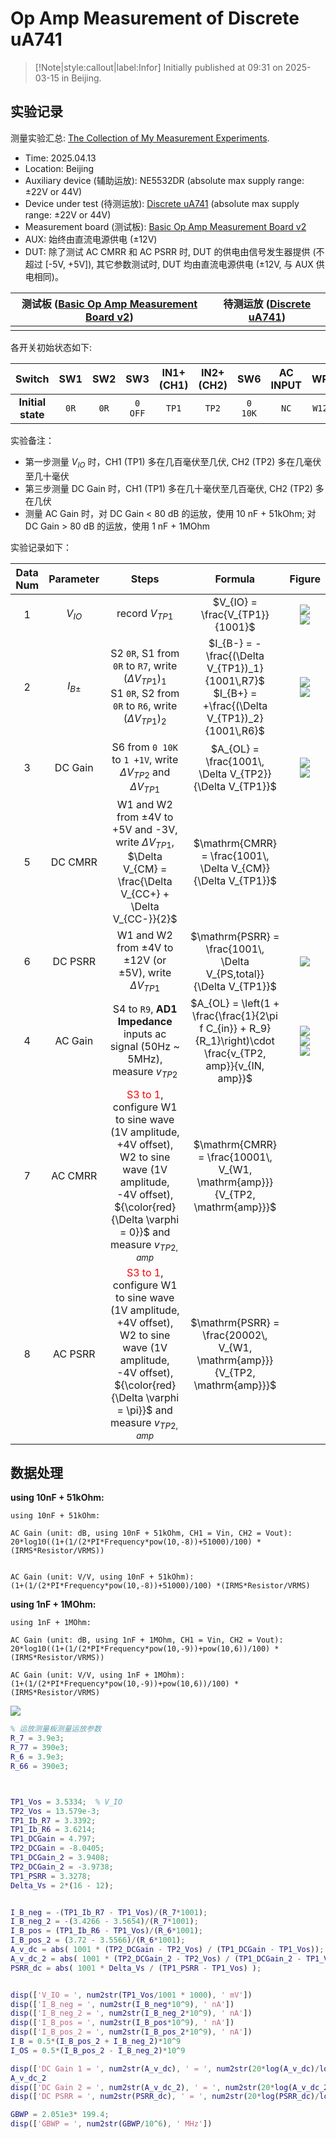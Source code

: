 # Op Amp Measurement of Discrete uA741


> [!Note|style:callout|label:Infor]
> Initially published at 09:31 on 2025-03-15 in Beijing.

## 实验记录

测量实验汇总: [The Collection of My Measurement Experiments](<Electronics/The Collection of My Measurement Experiments.md>).

- Time: 2025.04.13 
- Location: Beijing
- Auxiliary device (辅助运放): NE5532DR (absolute max supply range: ±22V or 44V)
- Device under test (待测运放): [Discrete uA741](<ElectronicDesigns/μA741 using Discrete BJTs (SOT-23).md>) (absolute max supply range: ±22V or 44V)
- Measurement board (测试板): [Basic Op Amp Measurement Board v2](<ElectronicDesigns/Basic Op Amp Measurement Board v2.md>)
- AUX: 始终由直流电源供电 (±12V)
- DUT: 除了测试 AC CMRR 和 AC PSRR 时, DUT 的供电由信号发生器提供 (不超过 [-5V, +5V]), 其它参数测试时, DUT 均由直流电源供电 (±12V, 与 AUX 供电相同)。


<div class='center'>

| 测试板 ([Basic Op Amp Measurement Board v2](<ElectronicDesigns/Basic Op Amp Measurement Board v2.md>)) | 待测运放 ([Discrete uA741](<ElectronicDesigns/μA741 using Discrete BJTs (SOT-23).md>)) |
|:-:|:-:|
 |  |  
</div>








各开关初始状态如下:
<div class='center'>

| Switch | SW1 | SW2 | SW3 | IN1+ (CH1) | IN2+ (CH2) | SW6 | AC INPUT | WP | DUTVCC |
|:-:|:-:|:-:|:-:|:-:|:-:|:-:|:-:|:-:|:-:|
 | **Initial state** | `0R` | `0R` | `0 OFF` | `TP1` | `TP2` | `0 10K` | `NC` | `W12` | `WP+-` or `AUX+-`  |

</div>









实验备注：
- 第一步测量 $V_{IO}$ 时，CH1 (TP1) 多在几百毫伏至几伏, CH2 (TP2) 多在几毫伏至几十毫伏
- 第三步测量 DC Gain 时，CH1 (TP1) 多在几十毫伏至几百毫伏, CH2 (TP2) 多在几伏
- 测量 AC Gain 时，对 DC Gain < 80 dB 的运放，使用 10 nF + 51kOhm; 对 DC Gain > 80 dB 的运放，使用 1 nF + 1MOhm








实验记录如下：
<div class='center'>

| Data Num | Parameter | Steps | Formula | Figure |
|:-:|:-:|:-:|:-:|:-:|
 | 1 | $V_{IO}$ |record $V_{TP1}$ | $V_{IO} = \frac{V_{TP1}}{1001}$  | <div class="center"><img src="https://imagebank-0.oss-cn-beijing.aliyuncs.com/VS-PicGo/2025-05-16-19-13-28_Op Amp Measurement of Discrete uA741.png"/></div><div class="center"><img src="https://imagebank-0.oss-cn-beijing.aliyuncs.com/VS-PicGo/2025-05-16-20-28-23_Op Amp Measurement of Discrete uA741.png"/></div> |
 | 2 | $I_{B\pm}$ |S2 `0R`, S1 from `0R` to `R7`, write $(\Delta V_{TP1})_{1}$ <br> S1 `0R`, S2 from `0R` to `R6`, write $(\Delta V_{TP1})_{2}$ | $I_{B-} = - \frac{(\Delta V_{TP1})_1}{1001\,R7}$ <br> $I_{B+} = +\frac{(\Delta V_{TP1})_2}{1001\,R6}$ | <div class="center"><img src="https://imagebank-0.oss-cn-beijing.aliyuncs.com/VS-PicGo/2025-05-16-19-15-41_Op Amp Measurement of Discrete uA741.png"/></div><div class="center"><img src="https://imagebank-0.oss-cn-beijing.aliyuncs.com/VS-PicGo/2025-05-16-19-21-17_Op Amp Measurement of Discrete uA741.png"/></div> |
 | 3 | DC Gain | S6 from `0 10K` to `1 +1V`, write $\Delta V_{TP2}$ and $\Delta V_{TP1}$ | $A_{OL} = \frac{1001\, \Delta V_{TP2}}{\Delta V_{TP1}}$  | <div class="center"><img src="https://imagebank-0.oss-cn-beijing.aliyuncs.com/VS-PicGo/2025-05-16-19-23-33_Op Amp Measurement of Discrete uA741.png"/></div><div class="center"><img src="https://imagebank-0.oss-cn-beijing.aliyuncs.com/VS-PicGo/2025-05-16-19-32-53_Op Amp Measurement of Discrete uA741.png"/></div> |
 | 5 | DC CMRR |W1 and W2 from ±4V to +5V and -3V, write $\Delta V_{TP1}$, $\Delta V_{CM} = \frac{\Delta V_{CC+} + \Delta V_{CC-}}{2}$ | $\mathrm{CMRR} = \frac{1001\, \Delta V_{CM}}{\Delta V_{TP1}}$ |  |
 | 6 | DC PSRR |W1 and W2 from ±4V to ±12V (or ±5V), write $\Delta V_{TP1}$ | $\mathrm{PSRR} = \frac{1001\, \Delta V_{PS,total}}{\Delta V_{TP1}}$ | <div class="center"><img src="https://imagebank-0.oss-cn-beijing.aliyuncs.com/VS-PicGo/2025-05-16-19-37-10_Op Amp Measurement of Discrete uA741.png"/></div> |
 | 4 | AC Gain | S4 to `R9`, **AD1 Impedance** inputs ac signal (50Hz ~ 5MHz), measure $v_{TP2}$ | $A_{OL} = \left(1 + \frac{\frac{1}{2\pi f C_{in}} + R_9}{R_1}\right)\cdot \frac{v_{TP2, amp}}{v_{IN, amp}}$ | <div class="center"><img src="https://imagebank-0.oss-cn-beijing.aliyuncs.com/VS-PicGo/2025-05-16-20-06-59_Op Amp Measurement of Discrete uA741.png"/></div><div class="center"><img src="https://imagebank-0.oss-cn-beijing.aliyuncs.com/VS-PicGo/2025-05-16-20-08-31_Op Amp Measurement of Discrete uA741.png"/></div><div class="center"><img src="https://imagebank-0.oss-cn-beijing.aliyuncs.com/VS-PicGo/2025-05-16-20-10-02_Op Amp Measurement of Discrete uA741.png"/></div> |
 | 7 | AC CMRR | <span style='color:red'> S3 to 1</span>, configure W1 to sine wave (1V amplitude, +4V offset), W2 to sine wave (1V amplitude, -4V offset), ${\color{red}{\Delta \varphi = 0}}$ and measure $v_{TP2, amp}$ | $\mathrm{CMRR} = \frac{10001\, V_{W1, \mathrm{amp}}}{V_{TP2, \mathrm{amp}}}$ |  |
 | 8 | AC PSRR |<span style='color:red'> S3 to 1</span>, configure W1 to sine wave (1V amplitude, +4V offset), W2 to sine wave (1V amplitude, -4V offset), ${\color{red}{\Delta \varphi = \pi}}$ and measure $v_{TP2, amp}$ | $\mathrm{PSRR} = \frac{20002\, V_{W1, \mathrm{amp}}}{V_{TP2, \mathrm{amp}}}$ |  |

</div>


<!-- 
第二次测量：

<div class='center'>

| Data Num | Parameter | Steps | Formula | Figure |
|:-:|:-:|:-:|:-:|:-:|
 | 1 | $V_{IO}$ |record $V_{TP1}$ | $V_{IO} = \frac{V_{TP1}}{1001}$  | <div class="center"><img src="https://imagebank-0.oss-cn-beijing.aliyuncs.com/VS-PicGo/2025-05-16-20-35-00_Op Amp Measurement of Discrete uA741.png"/></div> |
 | 2 | $I_{B\pm}$ |S2 `0R`, S1 from `0R` to `R7`, write $(\Delta V_{TP1})_{1}$ <br> S1 `0R`, S2 from `0R` to `R6`, write $(\Delta V_{TP1})_{2}$ | $I_{B-} = - \frac{(\Delta V_{TP1})_1}{1001\,R7}$ <br> $I_{B+} = +\frac{(\Delta V_{TP1})_2}{1001\,R6}$ |  |
 | 3 | DC Gain | S6 from `0 10K` to `1 +1V`, write $\Delta V_{TP2}$ and $\Delta V_{TP1}$ | $A_{OL} = \frac{1001\, \Delta V_{TP2}}{\Delta V_{TP1}}$  |  |
 | 5 | DC CMRR |W1 and W2 from ±4V to +5V and -3V, write $\Delta V_{TP1}$, $\Delta V_{CM} = \frac{\Delta V_{CC+} + \Delta V_{CC-}}{2}$ | $\mathrm{CMRR} = \frac{1001\, \Delta V_{CM}}{\Delta V_{TP1}}$ |  |
 | 6 | DC PSRR |W1 and W2 from ±4V to ±12V (or ±5V), write $\Delta V_{TP1}$ | $\mathrm{PSRR} = \frac{1001\, \Delta V_{PS,total}}{\Delta V_{TP1}}$ |  |
 | 4 | AC Gain | S4 to `R9`, **AD1 Impedance** inputs ac signal (50Hz ~ 5MHz), measure $v_{TP2}$ | $A_{OL} = \left(1 + \frac{\frac{1}{2\pi f C_{in}} + R_9}{R_1}\right)\cdot \frac{v_{TP2, amp}}{v_{IN, amp}}$ |  |
 | 7 | AC CMRR | <span style='color:red'> S3 to 1</span>, configure W1 to sine wave (1V amplitude, +4V offset), W2 to sine wave (1V amplitude, -4V offset), ${\color{red}{\Delta \varphi = 0}}$ and measure $v_{TP2, amp}$ | $\mathrm{CMRR} = \frac{10001\, V_{W1, \mathrm{amp}}}{V_{TP2, \mathrm{amp}}}$ |  |
 | 8 | AC PSRR |<span style='color:red'> S3 to 1</span>, configure W1 to sine wave (1V amplitude, +4V offset), W2 to sine wave (1V amplitude, -4V offset), ${\color{red}{\Delta \varphi = \pi}}$ and measure $v_{TP2, amp}$ | $\mathrm{PSRR} = \frac{20002\, V_{W1, \mathrm{amp}}}{V_{TP2, \mathrm{amp}}}$ |  |

</div>
 -->


<!-- 
ac gain 废弃数据
<div class="center"><img src="https://imagebank-0.oss-cn-beijing.aliyuncs.com/VS-PicGo/2025-05-16-20-02-59_Op Amp Measurement of Discrete uA741.png"/></div><div class="center"><img src="https://imagebank-0.oss-cn-beijing.aliyuncs.com/VS-PicGo/2025-05-16-19-56-21_Op Amp Measurement of Discrete uA741.png"/></div>
 -->


## 数据处理



**using 10nF + 51kOhm:**
``` script
using 10nF + 51kOhm:

AC Gain (unit: dB, using 10nF + 51kOhm, CH1 = Vin, CH2 = Vout):
20*log10((1+(1/(2*PI*Frequency*pow(10,-8))+51000)/100) *(IRMS*Resistor/VRMS))


AC Gain (unit: V/V, using 10nF + 51kOhm):
(1+(1/(2*PI*Frequency*pow(10,-8))+51000)/100) *(IRMS*Resistor/VRMS)

```

**using 1nF + 1MOhm:**
``` script
using 1nF + 1MOhm:

AC Gain (unit: dB, using 1nF + 1MOhm, CH1 = Vin, CH2 = Vout):
20*log10((1+(1/(2*PI*Frequency*pow(10,-9))+pow(10,6))/100) *(IRMS*Resistor/VRMS))

AC Gain (unit: V/V, using 1nF + 1MOhm):
(1+(1/(2*PI*Frequency*pow(10,-9))+pow(10,6))/100) *(IRMS*Resistor/VRMS)

```

<div class="center"><img src="https://imagebank-0.oss-cn-beijing.aliyuncs.com/VS-PicGo/2025-05-16-21-10-35_Op Amp Measurement of Discrete uA741.png"/></div>

``` matlab
% 运放测量板测量运放参数
R_7 = 3.9e3;
R_77 = 390e3;
R_6 = 3.9e3;
R_66 = 390e3;



TP1_Vos = 3.5334;  % V_IO
TP2_Vos = 13.579e-3;
TP1_Ib_R7 = 3.3392;
TP1_Ib_R6 = 3.6214;
TP1_DCGain = 4.797;
TP2_DCGain = -8.0405;
TP1_DCGain_2 = 3.9408;
TP2_DCGain_2 = -3.9738;
TP1_PSRR = 3.3278;
Delta_Vs = 2*(16 - 12);


I_B_neg = -(TP1_Ib_R7 - TP1_Vos)/(R_7*1001);
I_B_neg_2 = -(3.4266 - 3.5654)/(R_7*1001);
I_B_pos = (TP1_Ib_R6 - TP1_Vos)/(R_6*1001);
I_B_pos_2 = (3.72 - 3.5566)/(R_6*1001);
A_v_dc = abs( 1001 * (TP2_DCGain - TP2_Vos) / (TP1_DCGain - TP1_Vos));
A_v_dc_2 = abs( 1001 * (TP2_DCGain_2 - TP2_Vos) / (TP1_DCGain_2 - TP1_Vos));
PSRR_dc = abs( 1001 * Delta_Vs / (TP1_PSRR - TP1_Vos) );


disp(['V_IO = ', num2str(TP1_Vos/1001 * 1000), ' mV'])
disp(['I_B_neg = ', num2str(I_B_neg*10^9), ' nA'])
disp(['I_B_neg_2 = ', num2str(I_B_neg_2*10^9), ' nA'])
disp(['I_B_pos = ', num2str(I_B_pos*10^9), ' nA'])
disp(['I_B_pos_2 = ', num2str(I_B_pos_2*10^9), ' nA'])
I_B = 0.5*(I_B_pos_2 + I_B_neg_2)*10^9
I_OS = 0.5*(I_B_pos_2 - I_B_neg_2)*10^9

disp(['DC Gain 1 = ', num2str(A_v_dc), ' = ', num2str(20*log(A_v_dc)/log(10)), ' dB'])
A_v_dc_2
disp(['DC Gain 2 = ', num2str(A_v_dc_2), ' = ', num2str(20*log(A_v_dc_2)/log(10)), ' dB'])
disp(['DC PSRR = ', num2str(PSRR_dc), ' = ', num2str(20*log(PSRR_dc)/log(10)), ' dB'])

GBWP = 2.051e3* 199.4;
disp(['GBWP = ', num2str(GBWP/10^6), ' MHz'])


```

